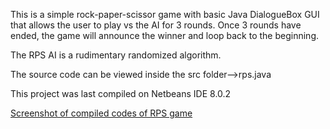 This is a simple rock-paper-scissor game with basic Java DialogueBox GUI that allows the user to play vs the AI for 3 rounds. 
Once 3 rounds have ended, the game will announce the winner and loop back to the beginning.

The RPS AI is a rudimentary randomized algorithm.

The source code can be viewed inside the src folder-->rps.java

This project was last compiled on Netbeans IDE 8.0.2

[Screenshot of compiled codes of RPS game](Java-codes/RPS/RPS-Screenshot1.png)
